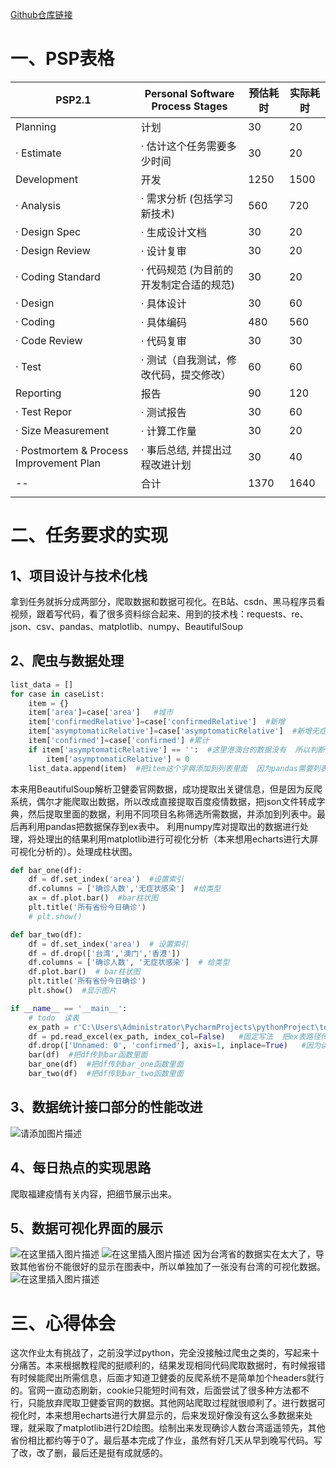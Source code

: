 ﻿[Github仓库链接](https://github.com/Hi-Jane9/Mywork/tree/main/102192119)
# 一、PSP表格

|PSP2.1  |Personal Software Process Stages  |  预估耗时 |  实际耗时  | 
|--|--|--| --| 
|Planning|计划|30 |20 
|· Estimate|· 估计这个任务需要多少时间|30 |20 
|Development|开发|1250 |1500 
|· Analysis|· 需求分析 (包括学习新技术)|560| 720| 
|· Design Spec|· 生成设计文档|30 |20 
|· Design Review|· 设计复审|30 |20 
|· Coding Standard|· 代码规范 (为目前的开发制定合适的规范)|30 |20 
· Design|· 具体设计|30 |60
|· Coding|· 具体编码|480 |560
|· Code Review|· 代码复审|30 |30 
|· Test|· 测试（自我测试，修改代码，提交修改）|60 |60 
|Reporting|报告|90 |120 
|· Test Repor|· 测试报告|30 |60
|· Size Measurement|· 计算工作量|30 |20 
|· Postmortem & Process Improvement Plan|· 事后总结, 并提出过程改进计划|30 |40 
|--|合计|1370| 1640| 
|  |  |  |    | 






# 二、任务要求的实现

## 1、项目设计与技术化栈
		

   拿到任务就拆分成两部分，爬取数据和数据可视化。在B站、csdn、黑马程序员看视频，跟着写代码，看了很多资料综合起来、用到的技术栈：requests、re、json、csv、pandas、matplotlib、numpy、BeautifulSoup

## 2、爬虫与数据处理

```python
list_data = []
for case in caseList:
    item = {}
    item['area']=case['area']   #城市
    item['confirmedRelative']=case['confirmedRelative']  #新增
    item['asymptomaticRelative']=case['asymptomaticRelative']  #新增无症状
    item['confirmed']=case['confirmed'] #累计
    if item['asymptomaticRelative'] == '':  #这里港澳台的数据没有  所以判断为引号的话给它添加为0 方便后面分析
        item['asymptomaticRelative'] = 0
    list_data.append(item)  #把item这个字典添加到列表里面  因为pandas需要列表的数据
```
	

本来用BeautifulSoup解析卫健委官网数据，成功提取出关键信息，但是因为反爬系统，偶尔才能爬取出数据，所以改成直接提取百度疫情数据，把json文件转成字典，然后提取里面的数据，利用不同项目名称筛选所需数据，并添加到列表中。最后再利用pandas把数据保存到ex表中。 	利用numpy库对提取出的数据进行处理，将处理出的结果利用matplotlib进行可视化分析（本来想用echarts进行大屏可视化分析的）。处理成柱状图。

	

```python
def bar_one(df):
    df = df.set_index('area')  #设置索引
    df.columns = ['确诊人数','无症状感染']  #给类型
    ax = df.plot.bar()  #bar柱状图
    plt.title('所有省份今日确诊')
    # plt.show()

def bar_two(df):
    df = df.set_index('area')  # 设置索引
    df = df.drop(['台湾','澳门','香港'])
    df.columns = ['确诊人数', '无症状感染']  # 给类型
    df.plot.bar()  # bar柱状图
    plt.title('所有省份今日确诊')
    plt.show()  #显示图片

if __name__ == '__main__':
    # todo  读表
    ex_path = r'C:\Users\Administrator\PycharmProjects\pythonProject\test1\demo_one.xlsx'  # ex表保存的绝对路径
    df = pd.read_excel(ex_path, index_col=False)   #固定写法  把ex表路径传进来  关闭索引
    df.drop(['Unnamed: 0', 'confirmed'], axis=1, inplace=True)   #因为读出来会多一个字段 所以把Unnamed字段删除
    bar(df)  #把df传到bar函数里面
    bar_one(df)  #把df传到bar_one函数里面
    bar_two(df)  #把df传到bar_two函数里面
```

## 3、数据统计接口部分的性能改进
	
	

	

![请添加图片描述](https://img-blog.csdnimg.cn/fd83687e5f6648fa8f7ed0dde70754c4.png)






## 4、每日热点的实现思路
			

爬取福建疫情有关内容，把细节展示出来。

## 5、数据可视化界面的展示
	
![在这里插入图片描述](https://img-blog.csdnimg.cn/f7c475b1acf14ee89f867aa10de434fc.png#pic_center)
![在这里插入图片描述](https://img-blog.csdnimg.cn/7f14f663114a42dd9298996a2d8b55d6.png#pic_center)
因为台湾省的数据实在太大了，导致其他省份不能很好的显示在图表中，所以单独加了一张没有台湾的可视化数据。
![在这里插入图片描述](https://img-blog.csdnimg.cn/b69cfc59b7af4730a6a2d5b3f673583a.png#pic_center)


# 三、心得体会
	
	
 这次作业太有挑战了，之前没学过python，完全没接触过爬虫之类的，写起来十分痛苦。本来根据教程爬的挺顺利的，结果发现相同代码爬取数据时，有时候报错有时候能爬出所需信息，后面才知道卫健委的反爬系统不是简单加个headers就行的。官网一直动态刷新，cookie只能短时间有效，后面尝试了很多种方法都不行，只能放弃爬取卫健委官网的数据。其他网站爬取过程就很顺利了。进行数据可视化时，本来想用echarts进行大屏显示的，后来发现好像没有这么多数据来处理，就采取了matplotlib进行2D绘图。绘制出来发现确诊人数台湾遥遥领先，其他省份相比都约等于0了。最后基本完成了作业，虽然有好几天从早到晚写代码。写了改，改了删，最后还是挺有成就感的。

